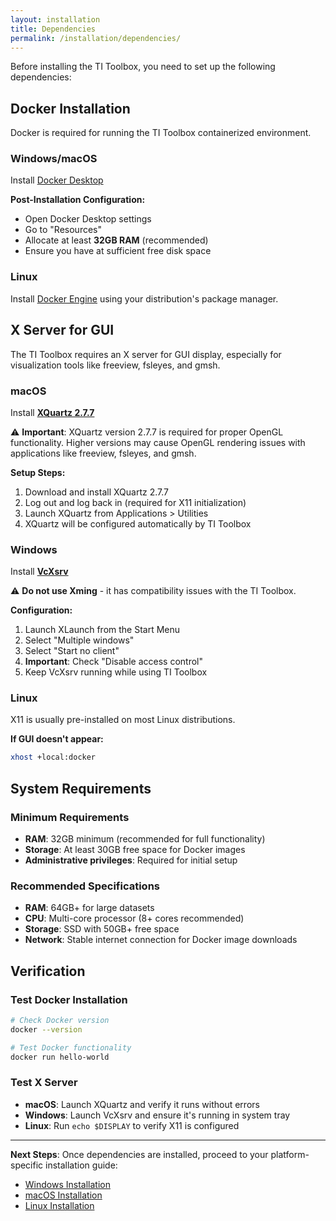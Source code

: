 ```yaml
---
layout: installation
title: Dependencies
permalink: /installation/dependencies/
---
```


Before installing the TI Toolbox, you need to set up the following dependencies:

## Docker Installation

Docker is required for running the TI Toolbox containerized environment.

### Windows/macOS
Install [Docker Desktop](https://www.docker.com/products/docker-desktop/)

**Post-Installation Configuration:**
- Open Docker Desktop settings
- Go to "Resources" 
- Allocate at least **32GB RAM** (recommended)
- Ensure you have at sufficient free disk space

### Linux  
Install [Docker Engine](https://docs.docker.com/engine/install/) using your distribution's package manager.

## X Server for GUI

The TI Toolbox requires an X server for GUI display, especially for visualization tools like freeview, fsleyes, and gmsh.

### macOS
Install **[XQuartz 2.7.7](https://www.xquartz.org/releases/archive.html)**

⚠️ **Important**: XQuartz version 2.7.7 is required for proper OpenGL functionality. Higher versions may cause OpenGL rendering issues with applications like freeview, fsleyes, and gmsh.

**Setup Steps:**
1. Download and install XQuartz 2.7.7
2. Log out and log back in (required for X11 initialization)
3. Launch XQuartz from Applications > Utilities
4. XQuartz will be configured automatically by TI Toolbox

### Windows
Install **[VcXsrv](https://sourceforge.net/projects/vcxsrv/)**

⚠️ **Do not use Xming** - it has compatibility issues with the TI Toolbox.

**Configuration:**
1. Launch XLaunch from the Start Menu
2. Select "Multiple windows"
3. Select "Start no client"
4. **Important**: Check "Disable access control"
5. Keep VcXsrv running while using TI Toolbox

### Linux
X11 is usually pre-installed on most Linux distributions.

**If GUI doesn't appear:**
```bash
xhost +local:docker
```

## System Requirements

### Minimum Requirements
- **RAM**: 32GB minimum (recommended for full functionality)
- **Storage**: At least 30GB free space for Docker images
- **Administrative privileges**: Required for initial setup

### Recommended Specifications
- **RAM**: 64GB+ for large datasets
- **CPU**: Multi-core processor (8+ cores recommended)
- **Storage**: SSD with 50GB+ free space
- **Network**: Stable internet connection for Docker image downloads

## Verification

### Test Docker Installation
```bash
# Check Docker version
docker --version

# Test Docker functionality
docker run hello-world
```

### Test X Server
- **macOS**: Launch XQuartz and verify it runs without errors
- **Windows**: Launch VcXsrv and ensure it's running in system tray
- **Linux**: Run `echo $DISPLAY` to verify X11 is configured

---

**Next Steps**: Once dependencies are installed, proceed to your platform-specific installation guide:
- [Windows Installation](../windows/)
- [macOS Installation](../macos/)
- [Linux Installation](../linux/) 